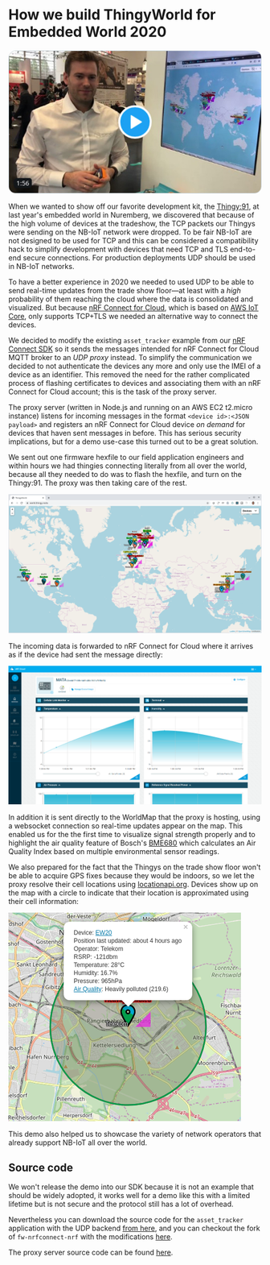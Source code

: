 # How we build ThingyWorld for Embedded World 2020

[![Video showing the demo](./docs/videostill.jpg)](https://twitter.com/NordicTweets/status/1233002090311671809)

When we wanted to show off our favorite development kit, the
[Thingy:91](https://www.nordicsemi.com/Software-and-tools/Prototyping-platforms/Nordic-Thingy-91),
at last year's embedded world in Nuremberg, we discovered that because of the
high volume of devices at the tradeshow, the TCP packets our Thingys were
sending on the NB-IoT network were dropped. To be fair NB-IoT are not designed
to be used for TCP and this can be considered a compatibility hack to simplify
development with devices that need TCP and TLS end-to-end secure connections.
For production deployments UDP should be used in NB-IoT networks.

To have a better experience in 2020 we needed to used UDP to be able to send
real-time updates from the trade show floor&mdash;at least with a _high_
probability of them reaching the cloud where the data is consolidated and
visualized. But because [nRF Connect for Cloud](https://nrfcloud.com/), which is
based on [AWS IoT Core](https://aws.amazon.com/iot-core/), only supports TCP+TLS
we needed an alternative way to connect the devices.

We decided to modify the existing `asset_tracker` example from our
[nRF Connect SDK](https://www.nordicsemi.com/Software-and-tools/Software/nRF-Connect-SDK)
so it sends the messages intended for nRF Connect for Cloud MQTT broker to an
_UDP proxy_ instead. To simplify the communication we decided to not
authenticate the devices any more and only use the IMEI of a device as an
identifier. This removed the need for the rather complicated process of flashing
certificates to devices and associating them with an nRF Connect for Cloud
account; this is the task of the proxy server.

The proxy server (written in Node.js and running on an AWS EC2 t2.micro
instance) listens for incoming messages in the format
`<device id>:<JSON payload>` and registers an nRF Connect for Cloud device _on
demand_ for devices that haven sent messages in before. This has serious
security implications, but for a demo use-case this turned out to be a great
solution.

We sent out one firmware hexfile to our field application engineers and within
hours we had thingies connecting literally from all over the world, because all
they needed to do was to flash the hexfile, and turn on the Thingy:91. The proxy
was then taking care of the rest.

![Screenshot of world.thingy.rocks](./docs/map.png)

The incoming data is forwarded to nRF Connect for Cloud where it arrives as if
the device had sent the message directly:

![Device data on nRF Connect for Cloud](./docs/nrfconnectforcloud.png)

In addition it is sent directly to the WorldMap that the proxy is hosting, using
a websocket connection so real-time updates appear on the map. This enabled us
for the the first time to visualize signal strength properly and to highlight
the air quality feature of Bosch's
[BME680](https://blog.nordicsemi.com/getconnected/bosch-sensortec-bme680-the-nose-of-nordics-thingy91)
which calculates an Air Quality Index based on multiple environmental sensor
readings.

We also prepared for the fact that the Thingys on the trade show floor won't be
able to acquire GPS fixes because they would be indoors, so we let the proxy
resolve their cell locations using [locationapi.org](http://locationapi.org/).
Devices show up on the map with a circle to indicate that their location is
approximated using their cell information:

![A device with an approximate location](https://github.com/coderbyheart/nrfcloud-udp-proxy/blob/blogpost/marker-ew.png?raw=true)

This demo also helped us to showcase the variety of network operators that
already support NB-IoT all over the world.

## Source code

We won't release the demo into our SDK because it is not an example that should
be widely adopted, it works well for a demo like this with a limited lifetime
but is not secure and the protocol still has a lot of overhead.

Nevertheless you can download the source code for the `asset_tracker`
application with the UDP backend
[from here](https://github.com/coderbyheart/nrfcloud-udp-proxy/files/4261689/fw-nrfconnect-nrf-Thingy91WorldFW_v0.2.0.zip),
and you can checkout the fork of `fw-nrfconnect-nrf` with the modifications
[here](https://github.com/joakimtoe/fw-nrfconnect-nrf/tree/Thingy91WorldFW_v0.2.0).

The proxy server source code can be found
[here](https://github.com/coderbyheart/nrfcloud-udp-proxy).
